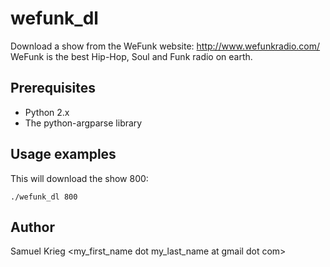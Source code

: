 wefunk_dl
===============

Download a show from the WeFunk website: http://www.wefunkradio.com/
WeFunk is the best Hip-Hop, Soul and Funk radio on earth.

Prerequisites
-------------

* Python 2.x
* The python-argparse library

Usage examples
--------------

This will download the show 800:

    ./wefunk_dl 800


Author
------

Samuel Krieg &lt;my_first_name dot my_last_name at gmail dot com&gt;
